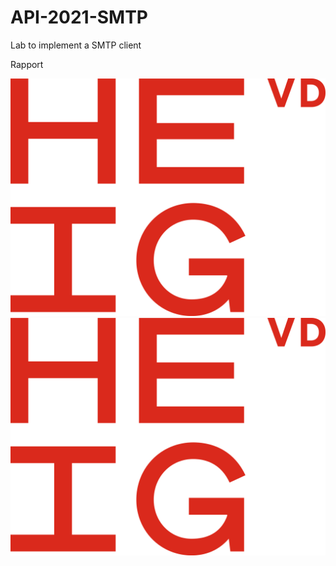 # API-2021-SMTP
Lab to implement a SMTP client

Rapport

![Alt text](./figures/logoHeig.svg)
<img src="./figures/logoHeig.svg">
